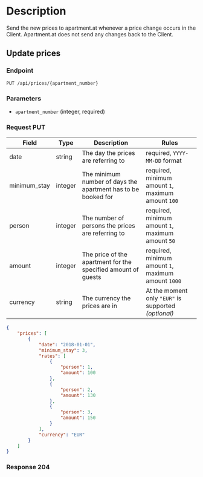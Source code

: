 # Description

Send the new prices to apartment.at whenever a price change occurs in the Client. 
Apartment.at does not send any changes back to the Client.

## Update prices

### Endpoint
```
PUT /api/prices/{apartment_number}
```

### Parameters
- `apartment_number` (integer, required)

### Request PUT

Field | Type | Description | Rules
------|------|-------------|------
date | string | The day the prices are referring to | required, `YYYY-MM-DD` format
minimum_stay | integer | The minimum number of days the apartment has to be booked for | required, minimum amount `1`, maximum amount `100`
person | integer | The number of persons the prices are referring to | required, minimum amount `1`, maximum amount `50`
amount | integer | The price of the apartment for the specified amount of guests | required, minimum amount `1`, maximum amount `1000`
currency | string | The currency the prices are in | At the moment only `"EUR"` is supported *(optional)*

```json
{
    "prices": [
        {
            "date": "2018-01-01",
            "minimum_stay": 3,
            "rates": [
                {
                    "person": 1,
                    "amount": 100
                },
                {
                    "person": 2,
                    "amount": 130
                },
                {
                    "person": 3,
                    "amount": 150
                }
            ],
            "currency": "EUR"
        }
    ]
}
```

### Response 204